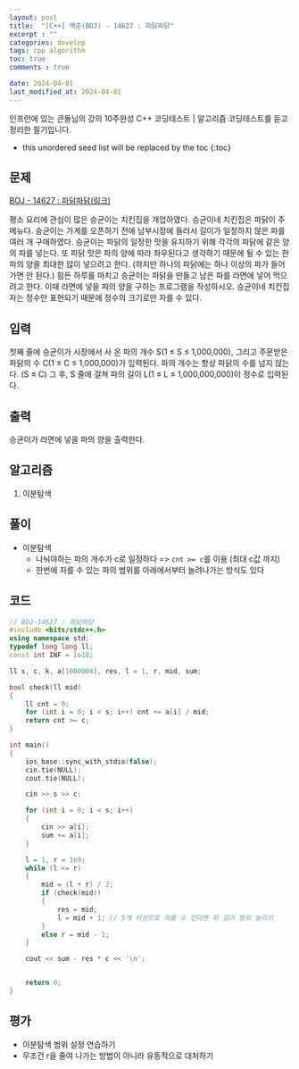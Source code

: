 ```yaml
---
layout: post
title:  "[C++] 백준(BOJ) - 14627 : 파닭파닭"
excerpt : ""
categories: develop
tags: cpp algorithm
toc: true
comments : true

date: 2024-04-01
last_modified_at: 2024-04-01
---
```

> <span style="font-size: 80%">
인프런에 있는 큰돌님의 강의 10주완성 C++ 코딩테스트 | 알고리즘 코딩테스트를 듣고 정리한 필기입니다.</span>

<!--more-->

* this unordered seed list will be replaced by the toc
{:toc}

## 문제 

[BOJ - 14627 : 파닭파닭(링크)](https://www.acmicpc.net/problem/14627) 

평소 요리에 관심이 많은 승균이는 치킨집을 개업하였다. 승균이네 치킨집은 파닭이 주메뉴다. 승균이는 가게를 오픈하기 전에 남부시장에 들러서 길이가 일정하지 않은 파를 여러 개 구매하였다. 승균이는 파닭의 일정한 맛을 유지하기 위해 각각의 파닭에 같은 양의 파를 넣는다. 또 파닭 맛은 파의 양에 따라 좌우된다고 생각하기 때문에 될 수 있는 한 파의 양을 최대한 많이 넣으려고 한다. (하지만 하나의 파닭에는 하나 이상의 파가 들어가면 안 된다.) 힘든 하루를 마치고 승균이는 파닭을 만들고 남은 파를 라면에 넣어 먹으려고 한다. 이때 라면에 넣을 파의 양을 구하는 프로그램을 작성하시오. 승균이네 치킨집 자는 정수만 표현되기 때문에 정수의 크기로만 자를 수 있다.

## 입력
첫째 줄에 승균이가 시장에서 사 온 파의 개수 S(1 ≤ S ≤ 1,000,000), 그리고 주문받은 파닭의 수 C(1 ≤ C ≤ 1,000,000)가 입력된다. 파의 개수는 항상 파닭의 수를 넘지 않는다. (S ≤ C) 그 후, S 줄에 걸쳐 파의 길이 L(1 ≤ L ≤ 1,000,000,000)이 정수로 입력된다.

## 출력
승균이가 라면에 넣을 파의 양을 출력한다.

## 알고리즘
1. 이분탐색

## 풀이
- 이분탐색
  - 나눠야하는 파의 개수가 c로 일정하다 => `cnt >= c`를 이용 (최대 c값 까지)
  - 한번에 자를 수 있는 파의 범위를 아래에서부터 늘려나가는 방식도 있다
  

## 코드
```cpp
// BOJ-14627 : 파닭파닭
#include <bits/stdc++.h>
using namespace std;
typedef long long ll;
const int INF = 1e18;

ll s, c, k, a[1000004], res, l = 1, r, mid, sum;

bool check(ll mid)
{
	ll cnt = 0;
	for (int i = 0; i < s; i++) cnt += a[i] / mid;
	return cnt >= c;
}

int main()
{
	ios_base::sync_with_stdio(false);
	cin.tie(NULL);
	cout.tie(NULL);

	cin >> s >> c;

	for (int i = 0; i < s; i++)
	{
		cin >> a[i];
		sum += a[i];
	}

	l = 1, r = 1e9;
	while (l <= r)
	{
		mid = (l + r) / 2;
		if (check(mid))
		{
			res = mid;
			l = mid + 1; // 5개 이상으로 자를 수 있다면 파 길이 범위 늘리기
		}
		else r = mid - 1;
	}

	cout << sum - res * c << '\n';


	return 0;
}
```


## 평가  
- 이분탐색 범위 설정 연습하기
- 무조건 r을 줄여 나가는 방법이 아니라 유동적으로 대처하기